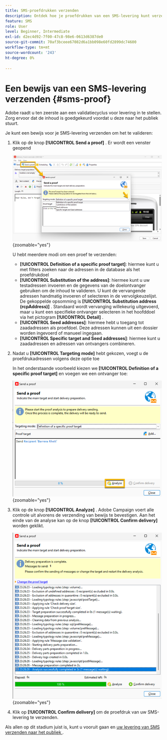 ```yaml
---
title: SMS-proefdrukken verzenden
description: Ontdek hoe je proefdrukken van een SMS-levering kunt verzenden
feature: SMS
role: User
level: Beginner, Intermediate
exl-id: d2ec4d92-7f00-47c8-98e6-0613d6387de0
source-git-commit: 70af3bceee67082d6a1bb098e60fd2899dc74600
workflow-type: tm+mt
source-wordcount: '243'
ht-degree: 0%

---
```


# Een bewijs van een SMS-levering verzenden {#sms-proof}

Adobe raadt u ten zeerste aan een validatiecyclus voor levering in te stellen. Zorg ervoor dat de inhoud is goedgekeurd voordat u deze naar het publiek stuurt.

Je kunt een bewijs voor je SMS-levering verzenden om het te valideren:

1. Klik op de knop **[!UICONTROL Send a proof]** . Er wordt een venster geopend

   ![](assets/proof_targeting.png){zoomable="yes"}

   U hebt meerdere modi om een proef te verzenden:

   * **[!UICONTROL Definition of a specific proof target]**: hiermee kunt u met filters zoeken naar de adressen in de database als het proefdrukdoel
   * **[!UICONTROL Substitution of the address]**: hiermee kunt u uw testadressen invoeren en de gegevens van de doelontvanger gebruiken om de inhoud te valideren. U kunt de vervangende adressen handmatig invoeren of selecteren in de vervolgkeuzelijst. De gekoppelde opsomming is **[!UICONTROL Substitution address (rcpAddress)]** .
Standaard wordt vervanging willekeurig uitgevoerd, maar u kunt een specifieke ontvanger selecteren in het hoofddoel via het pictogram **[!UICONTROL Detail]** .
   * **[!UICONTROL Seed addresses]**: hiermee hebt u toegang tot zaadadressen als proefdoel. Deze adressen kunnen uit een dossier worden ingevoerd of manueel ingegaan.
   * **[!UICONTROL Specific target and Seed addresses]**: hiermee kunt u zaadadressen en adressen van ontvangers combineren.

1. Nadat u **[!UICONTROL Targeting mode]** hebt gekozen, voegt u de proefdrukadressen volgens deze optie toe

   In het onderstaande voorbeeld kiezen we **[!UICONTROL Definition of a specific proof target]** en voegen we een ontvanger toe:

   ![](assets/proof_recipient.png){zoomable="yes"}

1. Klik op de knop **[!UICONTROL Analyze]** .
Adobe Campaign voert alle controle uit alvorens de verzending van bewijs te bevestigen. Aan het einde van de analyse kan op de knop **[!UICONTROL Confirm delivery]** worden geklikt.

   ![](assets/proof_analyze.png){zoomable="yes"}

1. Klik op **[!UICONTROL Confirm delivery]** om de proefdruk van uw SMS-levering te verzenden.

Als allen op dit stadium juist is, kunt u vooruit gaan en [ uw levering van SMS verzenden naar het publiek ](sms-audience.md).

